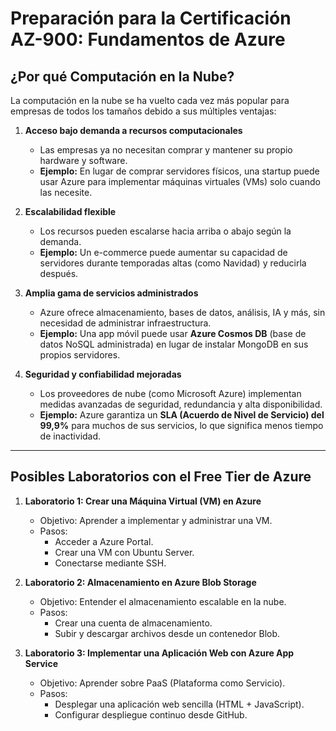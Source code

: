 # **Preparación para la Certificación AZ-900: Fundamentos de Azure**  

## **¿Por qué Computación en la Nube?**  

La computación en la nube se ha vuelto cada vez más popular para empresas de todos los tamaños debido a sus múltiples ventajas:  

1. **Acceso bajo demanda a recursos computacionales**  
   - Las empresas ya no necesitan comprar y mantener su propio hardware y software.  
   - **Ejemplo:** En lugar de comprar servidores físicos, una startup puede usar Azure para implementar máquinas virtuales (VMs) solo cuando las necesite.  

2. **Escalabilidad flexible**  
   - Los recursos pueden escalarse hacia arriba o abajo según la demanda.  
   - **Ejemplo:** Un e-commerce puede aumentar su capacidad de servidores durante temporadas altas (como Navidad) y reducirla después.  

3. **Amplia gama de servicios administrados**  
   - Azure ofrece almacenamiento, bases de datos, análisis, IA y más, sin necesidad de administrar infraestructura.  
   - **Ejemplo:** Una app móvil puede usar **Azure Cosmos DB** (base de datos NoSQL administrada) en lugar de instalar MongoDB en sus propios servidores.  

4. **Seguridad y confiabilidad mejoradas**  
   - Los proveedores de nube (como Microsoft Azure) implementan medidas avanzadas de seguridad, redundancia y alta disponibilidad.  
   - **Ejemplo:** Azure garantiza un **SLA (Acuerdo de Nivel de Servicio) del 99,9%** para muchos de sus servicios, lo que significa menos tiempo de inactividad.  

---

## **Posibles Laboratorios con el Free Tier de Azure**  

1. **Laboratorio 1: Crear una Máquina Virtual (VM) en Azure**  
   - Objetivo: Aprender a implementar y administrar una VM.  
   - Pasos:  
     - Acceder a Azure Portal.  
     - Crear una VM con Ubuntu Server.  
     - Conectarse mediante SSH.  

2. **Laboratorio 2: Almacenamiento en Azure Blob Storage**  
   - Objetivo: Entender el almacenamiento escalable en la nube.  
   - Pasos:  
     - Crear una cuenta de almacenamiento.  
     - Subir y descargar archivos desde un contenedor Blob.  

3. **Laboratorio 3: Implementar una Aplicación Web con Azure App Service**  
   - Objetivo: Aprender sobre PaaS (Plataforma como Servicio).  
   - Pasos:  
     - Desplegar una aplicación web sencilla (HTML + JavaScript).  
     - Configurar despliegue continuo desde GitHub.  
